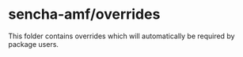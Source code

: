 # sencha-amf/overrides

This folder contains overrides which will automatically be required by package users.
